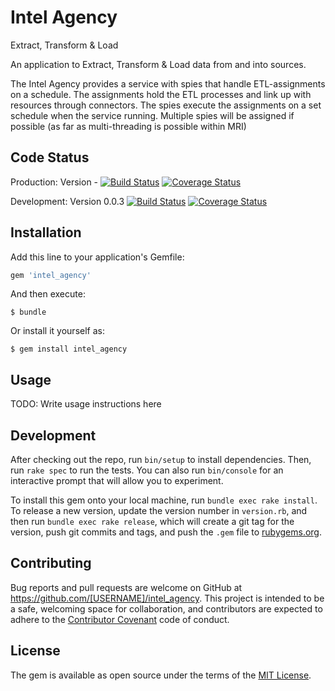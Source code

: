 # Intel Agency

Extract, Transform & Load

An application to Extract, Transform & Load data from and into sources.

The Intel Agency provides a service with spies that handle ETL-assignments on a schedule.
The assignments hold the ETL processes and link up with resources through connectors.
The spies execute the assignments on a set schedule when the service running.
Multiple spies will be assigned if possible (as far as multi-threading is possible within MRI)

## Code Status

Production: Version - [![Build Status](https://travis-ci.org/roelvdheijden/intel_agency.svg?branch=master)](https://travis-ci.org/roelvdheijden/intel_agency)
[![Coverage Status](https://coveralls.io/repos/roelvdheijden/intel_agency/badge.svg?branch=master&service=github)](https://coveralls.io/github/roelvdheijden/intel_agency?branch=master)

Development: Version 0.0.3 [![Build Status](https://travis-ci.org/roelvdheijden/intel_agency.svg?branch=develop)](https://travis-ci.org/roelvdheijden/intel_agency)
[![Coverage Status](https://coveralls.io/repos/roelvdheijden/intel_agency/badge.svg?branch=develop&service=github)](https://coveralls.io/github/roelvdheijden/intel_agency?branch=develop)

## Installation

Add this line to your application's Gemfile:

```ruby
gem 'intel_agency'
```

And then execute:

    $ bundle

Or install it yourself as:

    $ gem install intel_agency

## Usage

TODO: Write usage instructions here

## Development

After checking out the repo, run `bin/setup` to install dependencies. Then, run `rake spec` to run the tests. You can also run `bin/console` for an interactive prompt that will allow you to experiment.

To install this gem onto your local machine, run `bundle exec rake install`. To release a new version, update the version number in `version.rb`, and then run `bundle exec rake release`, which will create a git tag for the version, push git commits and tags, and push the `.gem` file to [rubygems.org](https://rubygems.org).

## Contributing

Bug reports and pull requests are welcome on GitHub at https://github.com/[USERNAME]/intel_agency. This project is intended to be a safe, welcoming space for collaboration, and contributors are expected to adhere to the [Contributor Covenant](http://contributor-covenant.org) code of conduct.


## License

The gem is available as open source under the terms of the [MIT License](http://opensource.org/licenses/MIT).
